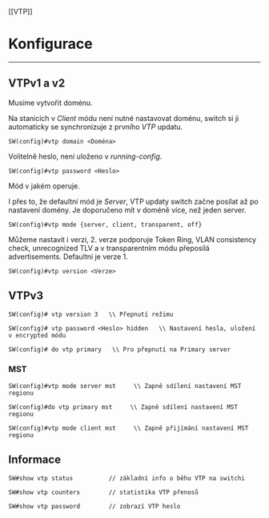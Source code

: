 [[VTP]]
# Konfigurace
---

## VTPv1 a v2

Musíme vytvořit doménu.

Na stanicích v *Client* módu není nutné nastavovat doménu, switch si ji automaticky se synchronizuje z prvního *VTP* updatu.

```
SW(config)#vtp domain <Doména>
```                                                            

Volitelně heslo, není uloženo v *running-config*.

```
SW(config)#vtp password <Heslo>
```                                                

Mód v jakém operuje.

I přes to, že defaultní mód je *Server*, VTP updaty switch začne posílat až po nastavení domény.
Je doporučeno mít v doméně více, než jeden server.

```
SW(config)#vtp mode {server, client, transparent, off}
```                     

Můžeme nastavit i verzi, 2. verze podporuje Token Ring, VLAN consistency check, unrecognized TLV a v transparentním módu přeposílá advertisements.
Defaultní je verze 1.

```
SW(config)#vtp version <Verze>
```               

## VTPv3

```
SW(config)# vtp version 3   \\ Přepnutí režimu
```
```
SW(config)# vtp password <Heslo> hidden   \\ Nastavení hesla, uložení v encrypted módu
```
```
SW(config)# do vtp primary   \\ Pro přepnutí na Primary server
```

### MST

```
SW(config)#vtp mode server mst     \\ Zapně sdílení nastavení MST regionu
```

```
SW(config)#do vtp primary mst     \\ Zapně sdílení nastavení MST regionu
```

```
SW(config)#vtp mode client mst     \\ Zapně přijímání nastavení MST regionu
```

## Informace

```
SW#show vtp status          // základní info o běhu VTP na switchi
```         
```
SW#show vtp counters        // statistika VTP přenosů
```                                      
```
SW#show vtp password        // zobrazí VTP heslo
```


